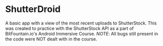 # ShutterDroid
A basic app with a view of the most recent uploads to ShutterStock. This was created to practice with the ShutterStock API as a part of BitFountain.io's Android Immersive Course.
*NOTE*: All bugs still present in the code were NOT dealt with in the course.
